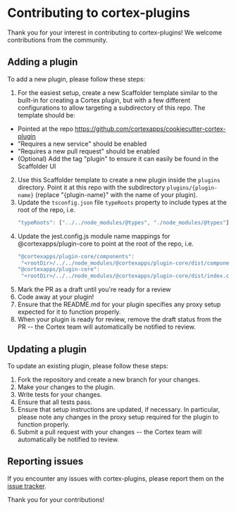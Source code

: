 # Contributing to cortex-plugins

Thank you for your interest in contributing to cortex-plugins! We welcome contributions from the community.

## Adding a plugin

To add a new plugin, please follow these steps:

1. For the easiest setup, create a new Scaffolder template similar to the built-in for creating a Cortex plugin, but with a few different configurations to allow targeting a subdirectory of this repo. The template should be:

- Pointed at the repo https://github.com/cortexapps/cookiecutter-cortex-plugin
- "Requires a new service" should be enabled
- "Requires a new pull request" should be enabled
- (Optional) Add the tag "plugin" to ensure it can easily be found in the Scaffolder UI

2. Use this Scaffolder template to create a new plugin inside the `plugins` directory. Point it at this repo with the subdirectory `plugins/{plugin-name}` (replace "{plugin-name}" with the name of your plugin).
3. Update the `tsconfig.json` file `typeRoots` property to include types at the root of the repo, i.e.
   ```js
   "typeRoots": ["../../node_modules/@types", "./node_modules/@types"],
   ```
4. Update the jest.config.js module name mappings for @cortexapps/plugin-core to point at the root of the repo, i.e.
   ```js
   "@cortexapps/plugin-core/components":
    "<rootDir>/../../node_modules/@cortexapps/plugin-core/dist/components.cjs.js",
   "@cortexapps/plugin-core":
    "<rootDir>/../../node_modules/@cortexapps/plugin-core/dist/index.cjs.js",
   ```
5. Mark the PR as a draft until you're ready for a review
6. Code away at your plugin!
7. Ensure that the README.md for your plugin specifies any proxy setup expected for it to function properly.
8. When your plugin is ready for review, remove the draft status from the PR -- the Cortex team will automatically be notified to review.

## Updating a plugin

To update an existing plugin, please follow these steps:

1. Fork the repository and create a new branch for your changes.
1. Make your changes to the plugin.
1. Write tests for your changes.
1. Ensure that all tests pass.
1. Ensure that setup instructions are updated, if necessary. In particular, please note any changes in the proxy setup required for the plugin to function properly.
1. Submit a pull request with your changes -- the Cortex team will automatically be notified to review.

## Reporting issues

If you encounter any issues with cortex-plugins, please report them on the [issue tracker](https://github.com/cortexapps/plugin-core/issues).

Thank you for your contributions!
